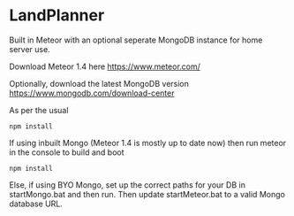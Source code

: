 LandPlanner
=========================

Built in Meteor with an optional seperate MongoDB instance for home server use. 

Download Meteor 1.4 here https://www.meteor.com/

Optionally, download the latest MongoDB version https://www.mongodb.com/download-center

As per the usual

```
npm install 
```

If using inbuilt Mongo (Meteor 1.4 is mostly up to date now) then run meteor in the console to build and boot

```
npm install 
```

Else, if using BYO Mongo, set up the correct paths for your DB in startMongo.bat and then run. Then update startMeteor.bat to a valid Mongo database URL.

